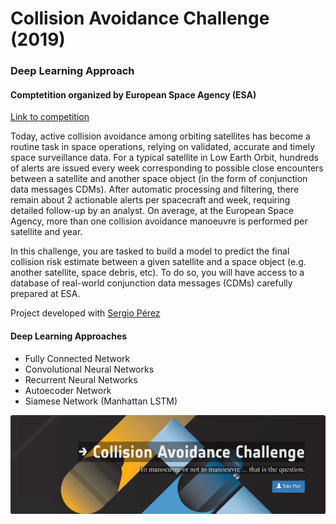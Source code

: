 # Collision Avoidance Challenge (2019)
### Deep Learning Approach
#### Comptetition organized by European Space Agency (ESA)
[Link to competition](https://kelvins.esa.int/collision-avoidance-challenge/home/)

Today, active collision avoidance among orbiting satellites has become a routine task in space operations, relying on validated, accurate and timely space surveillance data. For a typical satellite in Low Earth Orbit, hundreds of alerts are issued every week corresponding to possible close encounters between a satellite and another space object (in the form of conjunction data messages CDMs). After automatic processing and filtering, there remain about 2 actionable alerts per spacecraft and week, requiring detailed follow-up by an analyst. On average, at the European Space Agency, more than one collision avoidance manoeuvre is performed per satellite and year.

In this challenge, you are tasked to build a model to predict the final collision risk estimate between a given satellite and a space object (e.g. another satellite, space debris, etc). To do so, you will have access to a database of real-world conjunction data messages (CDMs) carefully prepared at ESA. 

Project developed with [Sergio Pérez][1]

#### Deep Learning Approaches
* Fully Connected Network
* Convolutional Neural Networks
* Recurrent Neural Networks
* Autoecoder Network
* Siamese Network (Manhattan LSTM)

[1]: https://github.com/spmorillo


![alt text](collision_avoidance.png)
